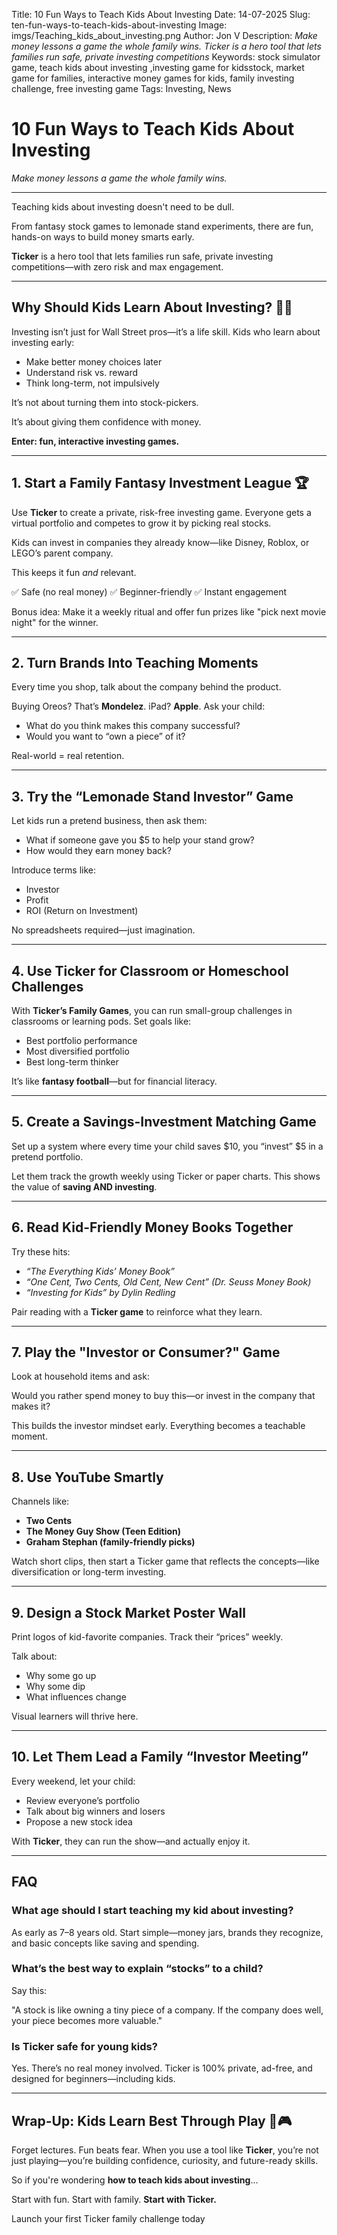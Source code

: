 Title: 10 Fun Ways to Teach Kids About Investing
Date: 14-07-2025
Slug: ten-fun-ways-to-teach-kids-about-investing
Image: imgs/Teaching_kids_about_investing.png
Author: Jon V
Description: _Make money lessons a game the whole family wins. Ticker is a hero tool that lets families run safe, private investing competitions_
Keywords: stock simulator game, teach kids about investing ,investing game for kidsstock, market game for families, interactive money games for kids, family investing challenge, free investing game
Tags: Investing, News

# **10 Fun Ways to Teach Kids About Investing**

_Make money lessons a game the whole family wins._

---

Teaching kids about investing doesn't need to be dull.

From fantasy stock games to lemonade stand experiments, there are fun, hands-on ways to build money smarts early.

**Ticker** is a hero tool that lets families run safe, private investing competitions—with zero risk and max engagement.

---

## **Why Should Kids Learn About Investing? 🧒💡**

Investing isn’t just for Wall Street pros—it’s a life skill.
Kids who learn about investing early:

- Make better money choices later
- Understand risk vs. reward
- Think long-term, not impulsively

It’s not about turning them into stock-pickers.



It’s about giving them confidence with money.

**Enter: fun, interactive investing games.**

---

## **1. Start a Family Fantasy Investment League 🏆**

Use **Ticker** to create a private, risk-free investing game.
Everyone gets a virtual portfolio and competes to grow it by picking real stocks.

Kids can invest in companies they already know—like Disney, Roblox, or LEGO’s parent company.

This keeps it fun _and_ relevant.

✅ Safe (no real money)
✅ Beginner-friendly
✅ Instant engagement

Bonus idea: Make it a weekly ritual and offer fun prizes like "pick next movie night" for the winner.

---

## **2. Turn Brands Into Teaching Moments**

Every time you shop, talk about the company behind the product.

Buying Oreos? That’s **Mondelez**. iPad? **Apple**.
Ask your child:

- What do you think makes this company successful?
- Would you want to “own a piece” of it?

Real-world = real retention.

---

## **3. Try the “Lemonade Stand Investor” Game**

Let kids run a pretend business, then ask them:

- What if someone gave you $5 to help your stand grow?
- How would they earn money back?

Introduce terms like:

- Investor
- Profit
- ROI (Return on Investment)

No spreadsheets required—just imagination.

---

## **4. Use Ticker for Classroom or Homeschool Challenges**

With **Ticker’s Family Games**, you can run small-group challenges in classrooms or learning pods.
Set goals like:

- Best portfolio performance
- Most diversified portfolio
- Best long-term thinker

It’s like **fantasy football**—but for financial literacy.

---

## **5. Create a Savings-Investment Matching Game**

Set up a system where every time your child saves $10, you “invest” $5 in a pretend portfolio.

Let them track the growth weekly using Ticker or paper charts.
This shows the value of **saving AND investing**.

---

## **6. Read Kid-Friendly Money Books Together**

Try these hits:

- _“The Everything Kids’ Money Book”_
- _“One Cent, Two Cents, Old Cent, New Cent” (Dr. Seuss Money Book)_
- _“Investing for Kids” by Dylin Redling_

Pair reading with a **Ticker game** to reinforce what they learn.

---

## **7. Play the "Investor or Consumer?" Game**

Look at household items and ask:

Would you rather spend money to buy this—or invest in the company that makes it?

This builds the investor mindset early. Everything becomes a teachable moment.

---

## **8. Use YouTube Smartly**

Channels like:

- **Two Cents**
- **The Money Guy Show (Teen Edition)**
- **Graham Stephan (family-friendly picks)**

Watch short clips, then start a Ticker game that reflects the concepts—like diversification or long-term investing.

---

## **9. Design a Stock Market Poster Wall**

Print logos of kid-favorite companies. Track their “prices” weekly.

Talk about:

- Why some go up
- Why some dip
- What influences change

Visual learners will thrive here.

---

## **10. Let Them Lead a Family “Investor Meeting”**

Every weekend, let your child:

- Review everyone’s portfolio
- Talk about big winners and losers
- Propose a new stock idea

With **Ticker**, they can run the show—and actually enjoy it.

---

## **FAQ**

### **What age should I start teaching my kid about investing?**

As early as 7–8 years old. Start simple—money jars, brands they recognize, and basic concepts like saving and spending.

### **What’s the best way to explain “stocks” to a child?**

Say this:

"A stock is like owning a tiny piece of a company. If the company does well, your piece becomes more valuable."

### **Is Ticker safe for young kids?**

Yes. There’s no real money involved. Ticker is 100% private, ad-free, and designed for beginners—including kids.

---

## **Wrap-Up: Kids Learn Best Through Play 🧠🎮**

Forget lectures. Fun beats fear.
When you use a tool like **Ticker**, you’re not just playing—you’re building confidence, curiosity, and future-ready skills.

So if you're wondering **how to teach kids about investing**…

Start with fun. Start with family. **Start with Ticker.**

Launch your first Ticker family challenge today
